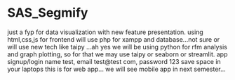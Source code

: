 # SAS_Segmify
just a fyp for data visualization with new feature presentation.
using html,css,js for frontend
will use php for xampp and database...not sure or will use new tech like taipy ...ah yes we will be using python for
rfm analysis and graph plotting, so for that we may use taipy or seaborn or streamlit.
app signup/login name test, email test@test com, password 123
save space in your laptops
this is for web app...
we will see mobile app in next semester...
